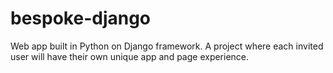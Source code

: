 # bespoke-django
Web app built in Python on Django framework. A project where each invited user will have their own unique app and page experience.
